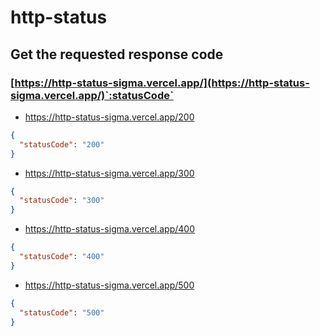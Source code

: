 # http-status

## Get the requested response code

### [https://http-status-sigma.vercel.app/](https://http-status-sigma.vercel.app/)`:statusCode`

* https://http-status-sigma.vercel.app/200

```json
{
  "statusCode": "200"
}
```
* https://http-status-sigma.vercel.app/300
```json
{
  "statusCode": "300"
}
```
* https://http-status-sigma.vercel.app/400
```json
{
  "statusCode": "400"
}
```
* https://http-status-sigma.vercel.app/500
```json
{
  "statusCode": "500"
}
```
